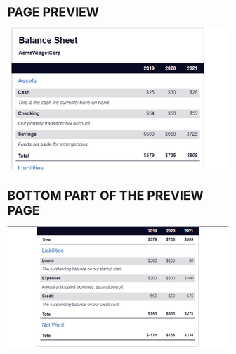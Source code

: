 #  PAGE PREVIEW
![balanacesheet](images//balance-sheet.png)

# BOTTOM PART OF THE PREVIEW PAGE
![balanacesheet](images//balance-sheet-2.png)